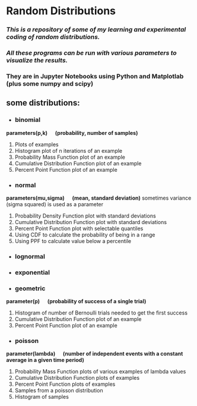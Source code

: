 # Random Distributions

### *This is a repository of some of my learning and experimental coding of random distributions.*
### *All these programs can be run with various parameters to visualize the results.*
### They are in Jupyter Notebooks using Python and Matplotlab (plus some numpy and scipy)


## some distributions:

- ### binomial
**parameters(p,k)  &emsp;  (probability, number of samples)**
1. Plots of examples
2. Histogram plot of n iterations of an example
3. Probability Mass Function plot of an example
4. Cumulative Distribution Function plot of an example
5. Percent Point Function plot of an example


- ### normal
**parameters(mu,sigma)  &emsp;  (mean, standard deviation)**
sometimes variance (sigma squared) is used as a parameter
1. Probability Density Function plot with standard deviations
2. Cumulative Distribution Function plot with standard deviations
3. Percent Point Function plot with selectable quantiles
4. Using CDF to calculate the probability of being in a range
5. Using PPF to calculate value below a percentile


- ### lognormal
- ### exponential
- ### geometric
**parameter(p)  &emsp;  (probability of success of a single trial)**
1. Histogram of number of Bernoulli trials needed to get the first success
2. Cumulative Distribution Function plot of an example
3. Percent Point Function plot of an example


- ### poisson
**parameter(lambda)  &emsp;  (number of independent events with a constant average in a given time period)**
1. Probability Mass Function plots of various examples of lambda values
2. Cumulative Distribution Function plots of examples
3. Percent Point Function plots of examples
4. Samples from a poisson distribution
5. Histogram of samples
